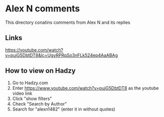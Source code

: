 # Alex N comments

This directory conatins comments from Alex N and its replies

## Links

https://youtube.com/watch?v=pujG5DbtDT8&lc=UgyRPRqSo3nFLk524ep4AaABAg

## How to view on Hadzy

1. Go to Hadzy.com
2. Enter https://www.youtube.com/watch?v=pujG5DbtDT8 as the youtube video link
3. Click "show filters"
4. Check "Search by Author"
5. Search for "alexn1482" (enter it in without quotes)
